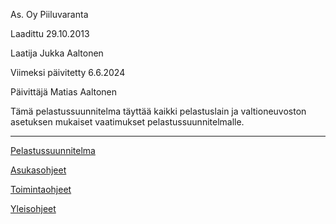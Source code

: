 As. Oy Piiluvaranta

Laadittu 29.10.2013

Laatija Jukka Aaltonen

Viimeksi päivitetty 6.6.2024

Päivittäjä Matias Aaltonen

Tämä pelastussuunnitelma täyttää kaikki pelastuslain ja valtioneuvoston asetuksen mukaiset vaatimukset pelastussuunnitelmalle.

---

[Pelastussuunnitelma](pelsu)

[Asukasohjeet](Asukasohjeet)

[Toimintaohjeet](Toimintaohjeet)

[Yleisohjeet](Yleisohjeet)

